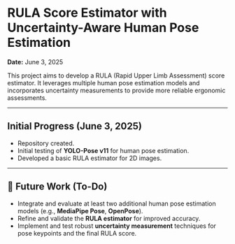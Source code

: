 # RULA Score Estimator with Uncertainty-Aware Human Pose Estimation

**Date:** June 3, 2025

This project aims to develop a RULA (Rapid Upper Limb Assessment) score estimator. It leverages multiple human pose estimation models and incorporates uncertainty measurements to provide more reliable ergonomic assessments.

---
## Initial Progress (June 3, 2025)

* Repository created.
* Initial testing of **YOLO-Pose v11** for human pose estimation.
* Developed a basic RULA estimator for 2D images.

---
## 🚧 Future Work (To-Do)

* Integrate and evaluate at least two additional human pose estimation models (e.g., **MediaPipe Pose**, **OpenPose**).
* Refine and validate the **RULA estimator** for improved accuracy.
* Implement and test robust **uncertainty measurement** techniques for pose keypoints and the final RULA score.